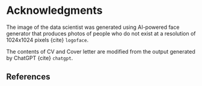 # Acknowledgments

The image of the data scientist was generated using AI-powered face generator that produces photos of people who do not exist at a resolution of 1024x1024 pixels {cite} `logoface`.

The contents of CV and Cover letter are modified from the output generated by ChatGPT {cite} `chatgpt`.

## References

```{bibliography}
```